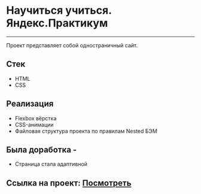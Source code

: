 # Научиться учиться. Яндекс.Практикум
---
Проект представляет собой одностраничный сайт.

## Стек
* HTML
* CSS

## Реализация
* Flexbox вёрстка 
* CSS-анимации
* Файловая структура проекта по правилам Nested БЭМ

## Была доработка -  
* Страница стала адаптивной 

## Ссылка на проект: [Посмотреть](https://Andro-Andy.github.io/how-to-learn/)
